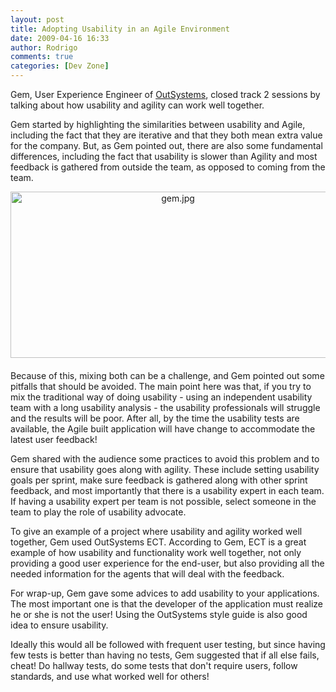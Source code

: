 ```yaml
---
layout: post
title: Adopting Usability in an Agile Environment
date: 2009-04-16 16:33
author: Rodrigo
comments: true
categories: [Dev Zone]
---
```

Gem, User Experience Engineer of <a href="http://www.outsystems.com/">OutSystems</a>, closed track 2 sessions by talking about how usability and agility can work well together.

Gem started by highlighting the similarities between usability and Agile, including the fact that they are iterative and that they both mean extra value for the company. But, as Gem pointed out, there are also some fundamental differences, including the fact that usability is slower than Agility and most feedback is gathered from outside the team, as opposed to coming from the team.<!--more-->

<span class="mt-enclosure mt-enclosure-image" style="display: inline;"><img class="mt-image-center" style="margin: 0pt auto 20px; text-align: center; display: block;" alt="gem.jpg" src="https://www.outsystems.com/blog/wp-content/uploads/2009/04/gem2.jpg" width="520" height="266" /></span>
Because of this, mixing both can be a challenge, and Gem pointed out some pitfalls that should be avoided. The main point here was that, if you try to mix the traditional way of doing usability - using an independent usability team with a long usability analysis - the usability professionals will struggle and the results will be poor. After all, by the time the usability tests are available, the Agile built application will have change to accommodate the latest user feedback!

Gem shared with the audience some practices to avoid this problem and to ensure that usability goes along with agility. These include setting usability goals per sprint, make sure feedback is gathered along with other sprint feedback, and most importantly that there is a usability expert in each team. If having a usability expert per team is not possible, select someone in the team to play the role of usability advocate.

To give an example of a project where usability and agility worked well together, Gem used OutSystems ECT. According to Gem, ECT is a great example of how usability and functionality work well together, not only providing a good user experience for the end-user, but also providing all the needed information for the agents that will deal with the feedback.

For wrap-up, Gem gave some advices to add usability to your applications. The most important one is that the developer of the application must realize he or she is not the user! Using the OutSystems style guide is also good idea to ensure usability.

Ideally this would all be followed with frequent user testing, but since having few tests is better than having no tests, Gem suggested that if all else fails, cheat! Do hallway tests, do some tests that don't require users, follow standards, and use what worked well for others!
